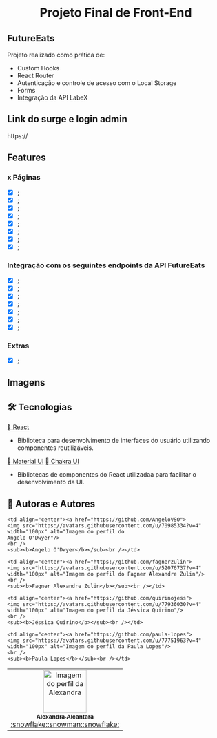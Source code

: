 # <h1 align='center'>Projeto Final de Front-End</h1>

## FutureEats

<p align="justify">Projeto realizado como prática de:</p>
<ul>
    <li>Custom Hooks</li>
    <li>React Router</li>
    <li>Autenticação e controle de acesso com o Local Storage</li>
    <li>Forms</li>
    <li>Integração da API LabeX</li>
</ul>

## Link do surge e login admin

https://

## Features

### x Páginas

- [x] ;
- [x] ;
- [x] ;
- [x] ;
- [x] ;
- [x] ;
- [x] ;
- [x] ;

### Integração com os seguintes endpoints da API FutureEats

- [x] ;
- [x] ;
- [x] ;
- [x] ;
- [x] ;
- [x] ;
- [x] ;

### Extras

- [x] ;

## Imagens

## 🛠 Tecnologias

<a href="https://pt-br.reactjs.org/">🔗 React</a>

- Biblioteca para desenvolvimento de interfaces do usuário utilizando componentes reutilizáveis.

<a href="https://material-ui.com/">🔗 Material UI</a>
<a href="https://chakra-ui.com/">🔗 Chakra UI</a>

- Bibliotecas de componentes do React utilizadaa para facilitar o desenvolvimento da UI.

## 🚀 Autoras e Autores

<table>
  <tr>
    <td align="center"><a href="https://github.com/alexa2me">
    <img src="https://avatars.githubusercontent.com/u/63327969?s=460&v=4" width="100px" alt="Imagem do perfil da Alexandra"/>
    <br />
    <sub><b>Alexandra Alcantara</b></sub><br />:snowflake::snowman::snowflake:</td>

    <td align="center"><a href="https://github.com/AngeloVSO">
    <img src="https://avatars.githubusercontent.com/u/70985334?v=4" width="100px" alt="Imagem do perfil do
    Angelo O'Dwyer"/>
    <br />
    <sub><b>Angelo O'Dwyer</b></sub><br /></td>

    <td align="center"><a href="https://github.com/fagnerzulin">
    <img src="https://avatars.githubusercontent.com/u/52076737?v=4" width="100px" alt="Imagem do perfil do Fagner Alexandre Zulin"/>
    <br />
    <sub><b>Fagner Alexandre Zulin</b></sub><br /></td>

    <td align="center"><a href="https://github.com/quirinojess">
    <img src="https://avatars.githubusercontent.com/u/77936030?v=4" width="100px" alt="Imagem do perfil da Jéssica Quirino"/>
    <br />
    <sub><b>Jéssica Quirino</b></sub><br /></td>

    <td align="center"><a href="https://github.com/paula-lopes">
    <img src="https://avatars.githubusercontent.com/u/77751963?v=4" width="100px" alt="Imagem do perfil da Paula Lopes"/>
    <br />
    <sub><b>Paula Lopes</b></sub><br /></td>

</table>
